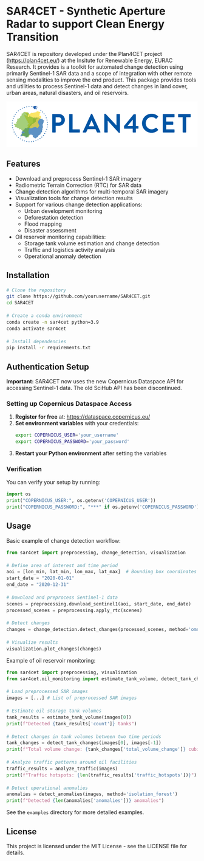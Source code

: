 # SAR4CET - Synthetic Aperture Radar to support Clean Energy Transition 

SAR4CET is repository developed under the Plan4CET project (https://plan4cet.eu/) at the Insitute for Renewable Energy, EURAC Research. It provides is a toolkit for automated change detection using primarily Sentinel-1 SAR data and a scope of integration with other remote sensing modalities to improve the end product. This package provides tools and utilities to process Sentinel-1 data and detect changes in land cover, urban areas, natural disasters, and oil reservoirs.

<img src="https://raw.githubusercontent.com/naikp13/SAR4CET/master/plan4cet.png" alt="plan4cet" width="800"/>

## Features

- Download and preprocess Sentinel-1 SAR imagery
- Radiometric Terrain Correction (RTC) for SAR data
- Change detection algorithms for multi-temporal SAR imagery
- Visualization tools for change detection results
- Support for various change detection applications:
  - Urban development monitoring
  - Deforestation detection
  - Flood mapping
  - Disaster assessment
- Oil reservoir monitoring capabilities:
  - Storage tank volume estimation and change detection
  - Traffic and logistics activity analysis
  - Operational anomaly detection

## Installation

```bash
# Clone the repository
git clone https://github.com/yourusername/SAR4CET.git
cd SAR4CET

# Create a conda environment
conda create -n sar4cet python=3.9
conda activate sar4cet

# Install dependencies
pip install -r requirements.txt
```

## Authentication Setup

**Important:** SAR4CET now uses the new Copernicus Dataspace API for accessing Sentinel-1 data. The old SciHub API has been discontinued.

### Setting up Copernicus Dataspace Access

1. **Register for free** at: https://dataspace.copernicus.eu/
2. **Set environment variables** with your credentials:
   ```bash
   export COPERNICUS_USER='your_username'
   export COPERNICUS_PASSWORD='your_password'
   ```
3. **Restart your Python environment** after setting the variables

### Verification

You can verify your setup by running:
```python
import os
print("COPERNICUS_USER:", os.getenv('COPERNICUS_USER'))
print("COPERNICUS_PASSWORD:", "***" if os.getenv('COPERNICUS_PASSWORD') else "Not set")
```

## Usage

Basic example of change detection workflow:

```python
from sar4cet import preprocessing, change_detection, visualization

# Define area of interest and time period
aoi = [lon_min, lat_min, lon_max, lat_max]  # Bounding box coordinates
start_date = "2020-01-01"
end_date = "2020-12-31"

# Download and preprocess Sentinel-1 data
scenes = preprocessing.download_sentinel1(aoi, start_date, end_date)
processed_scenes = preprocessing.apply_rtc(scenes)

# Detect changes
changes = change_detection.detect_changes(processed_scenes, method='omnibus')

# Visualize results
visualization.plot_changes(changes)
```

Example of oil reservoir monitoring:

```python
from sar4cet import preprocessing, visualization
from sar4cet.oil_monitoring import estimate_tank_volume, detect_tank_changes, analyze_traffic, detect_anomalies

# Load preprocessed SAR images
images = [...] # List of preprocessed SAR images

# Estimate oil storage tank volumes
tank_results = estimate_tank_volume(images[0])
print(f"Detected {tank_results['count']} tanks")

# Detect changes in tank volumes between two time periods
tank_changes = detect_tank_changes(images[0], images[-1])
print(f"Total volume change: {tank_changes['total_volume_change']} cubic meters")

# Analyze traffic patterns around oil facilities
traffic_results = analyze_traffic(images)
print(f"Traffic hotspots: {len(traffic_results['traffic_hotspots'])}")

# Detect operational anomalies
anomalies = detect_anomalies(images, method='isolation_forest')
print(f"Detected {len(anomalies['anomalies'])} anomalies")
```

See the `examples` directory for more detailed examples.

## License

This project is licensed under the MIT License - see the LICENSE file for details.


